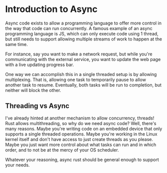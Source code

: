 # Introduction to Async

Async code exists to allow a programming language to offer more control
in the way that code can run concurrently.
A famous example of an async programming language is JS,
which can only execute code using 1 thread, but still needs
to support allowing multiple streams of work to happen at the same time.

For instance, say you want to make a network request,
but while you're communicating with the external service, you want
to update the web page with a live updating progress bar.

One way we can accomplish this in a single threaded setup is by allowing multiplexing.
That is, allowing one task to temporarily pause to allow another task to resume.
Eventually, both tasks will be run to completion, but neither will block the other.

## Threading vs Async

I've already hinted at another mechanism to allow concurrency, threads!
Rust allows multithreading, so why do we need async code?
Well, there's many reasons.
Maybe you're writing code on an embedded device that only supports a single threaded operations.
Maybe you're working in the Linux kernel itself and don't have access to just create threads as you please.
Maybe you just want more control about what tasks can run and in which order,
and to not be at the mercy of your OS scheduler.

Whatever your reasoning, async rust should be general enough to support your needs.
